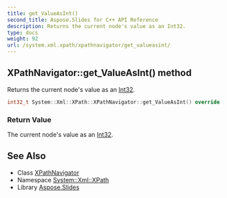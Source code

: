```yaml
---
title: get_ValueAsInt()
second_title: Aspose.Slides for C++ API Reference
description: Returns the current node's value as an Int32.
type: docs
weight: 92
url: /system.xml.xpath/xpathnavigator/get_valueasint/
---
```

## XPathNavigator::get_ValueAsInt() method


Returns the current node's value as an [Int32](../../../system/int32/).

```cpp
int32_t System::Xml::XPath::XPathNavigator::get_ValueAsInt() override
```


### Return Value

The current node's value as an [Int32](../../../system/int32/).

## See Also

* Class [XPathNavigator](../)
* Namespace [System::Xml::XPath](../../)
* Library [Aspose.Slides](../../../)